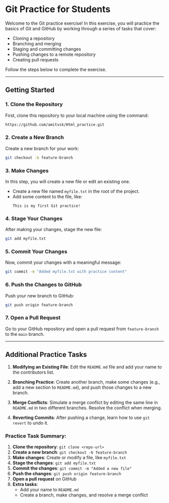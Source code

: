 # Git Practice for Students

Welcome to the Git practice exercise! In this exercise, you will practice the basics of Git and GitHub by working through a series of tasks that cover:

- Cloning a repository
- Branching and merging
- Staging and committing changes
- Pushing changes to a remote repository
- Creating pull requests

Follow the steps below to complete the exercise.

---

## Getting Started

### 1. Clone the Repository
First, clone this repository to your local machine using the command:
```bash
https://github.com/amitvsk/Html_practice.git
```

### 2. Create a New Branch
Create a new branch for your work:
```bash
git checkout -b feature-branch
```

### 3. Make Changes
In this step, you will create a new file or edit an existing one.

- Create a new file named `myfile.txt` in the root of the project.
- Add some content to the file, like:
  ```text
  This is my first Git practice!
  ```

### 4. Stage Your Changes
After making your changes, stage the new file:
```bash
git add myfile.txt
```

### 5. Commit Your Changes
Now, commit your changes with a meaningful message:
```bash
git commit -m "Added myfile.txt with practice content"
```

### 6. Push the Changes to GitHub
Push your new branch to GitHub:
```bash
git push origin feature-branch
```

### 7. Open a Pull Request
Go to your GitHub repository and open a pull request from `feature-branch` to the `main` branch.

---

## Additional Practice Tasks

1. **Modifying an Existing File**: Edit the `README.md` file and add your name to the contributors list.
   
2. **Branching Practice**: Create another branch, make some changes (e.g., add a new section to `README.md`), and push those changes to a new branch.

3. **Merge Conflicts**: Simulate a merge conflict by editing the same line in `README.md` in two different branches. Resolve the conflict when merging.

4. **Reverting Commits**: After pushing a change, learn how to use `git revert` to undo it.



### Practice Task Summary:

1. **Clone the repository**: `git clone <repo-url>`
2. **Create a new branch**: `git checkout -b feature-branch`
3. **Make changes**: Create or modify a file, like `myfile.txt`
4. **Stage the changes**: `git add myfile.txt`
5. **Commit the changes**: `git commit -m "Added a new file"`
6. **Push the changes**: `git push origin feature-branch`
7. **Open a pull request** on GitHub
8. **Extra tasks**:
   - Add your name to `README.md`
   - Create a branch, make changes, and resolve a merge conflict
